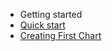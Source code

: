 - Getting started
- [Quick start](http://google.com)
- [Creating First Chart](/getting-started/building-your-first-chart)
